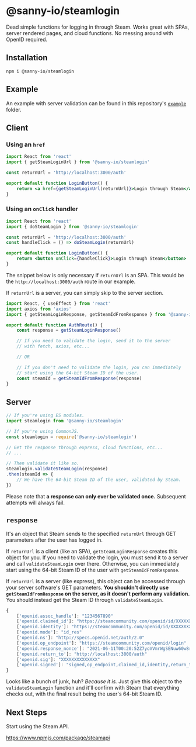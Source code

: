 # @sanny-io/steamlogin

Dead simple functions for logging in through Steam. Works great with SPAs, server rendered pages, and cloud functions. No messing around with OpenID required.

## Installation

```
npm i @sanny-io/steamlogin
```

## Example

An example with server validation can be found in this repository's [`example`](example) folder.

## Client

### Using an `href`

```jsx
import React from 'react'
import { getSteamLoginUrl } from '@sanny-io/steamlogin'

const returnUrl = 'http://localhost:3000/auth'

export default function LoginButton() {
    return <a href={getSteamLoginUrl(returnUrl)}>Login through Steam</a>
}
```

### Using an `onClick` handler

```jsx
import React from 'react'
import { doSteamLogin } from '@sanny-io/steamlogin'

const returnUrl = 'http://localhost:3000/auth'
const handleClick = () => doSteamLogin(returnUrl)

export default function LoginButton() {
    return <button onClick={handleClick}>Login through Steam</button>
}
```

The snippet below is only necessary if `returnUrl` is an SPA. This would be the `http://localhost:3000/auth` route in our example.

If `returnUrl` is a server, you can simply skip to the server section.

```jsx
import React, { useEffect } from 'react'
import axios from 'axios'
import { getSteamLoginResponse, getSteamIdFromResponse } from '@sanny-io/steamlogin'

export default function AuthRoute() {
    const response = getSteamLoginResponse()

    // If you need to validate the login, send it to the server
    // with fetch, axios, etc...

    // OR

    // If you don't need to validate the login, you can immediately
    // start using the 64-bit Steam ID of the user.
    const steamId = getSteamIdFromResponse(response)
}
```

## Server

```typescript
// If you're using ES modules.
import steamlogin from '@sanny-io/steamlogin'

// If you're using CommonJS.
const steamlogin = require('@sanny-io/steamlogin')

// Get the response through express, cloud functions, etc...
// ...

// Then validate it like so.
steamlogin.validateSteamLogin(response)
.then(steamId => {
    // We have the 64-bit Steam ID of the user, validated by Steam.
})
```

Please note that **a response can only ever be validated once.** Subsequent attempts will always fail.

## `response`

It's an object that Steam sends to the specified `returnUrl` through GET parameters after the user has logged in.

If `returnUrl` is a client (like an SPA), `getSteamLoginResponse` creates this object for you. If you need to validate the login, you must send it to a server and call `validateSteamLogin` over there. Otherwise, you can immediately start using the 64-bit Steam ID of the user with `getSteamIdFromResponse`.

If `returnUrl` is a server (like express), this object can be accessed through your server software's GET parameters. **You shouldn't directly use `getSteamIdFromResponse` on the server, as it doesn't perform any validation.** You should instead get the Steam
ID through `validateSteamLogin`.

```typescript
{
    ['openid.assoc_handle']: "1234567890"
    ['openid.claimed_id']: "https://steamcommunity.com/openid/id/XXXXXXXXXXXXXX"
    ['openid.identity']: "https://steamcommunity.com/openid/id/XXXXXXXXXXXXXX"
    ['openid.mode']: "id_res"
    ['openid.ns']: "http://specs.openid.net/auth/2.0"
    ['openid.op_endpoint']: "https://steamcommunity.com/openid/login"
    ['openid.response_nonce']: "2021-06-11T00:20:52Z7yoVVmrWgSENuw60w8rj2zZ82K4="
    ['openid.return_to']: "http://localhost:3000/auth"
    ['openid.sig']: "XXXXXXXXXXXXXX"
    ['openid.signed']: "signed,op_endpoint,claimed_id,identity,return_to,response_nonce,assoc_handle"
}
```

Looks like a bunch of junk, huh? *Because it is.* Just give this object to the `validateSteamLogin` function and it'll confirm with Steam that everything checks out, with the final result being the user's 64-bit Steam ID.

## Next Steps

Start using the Steam API.

https://www.npmjs.com/package/steamapi